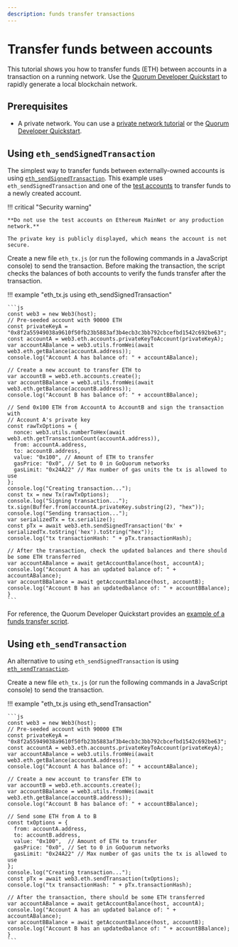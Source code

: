 ```yaml
---
description: funds transfer transactions
---
```


# Transfer funds between accounts

This tutorial shows you how to transfer funds (ETH) between accounts in a transaction on a running network.
Use the [Quorum Developer Quickstart](../quorum-dev-quickstart/getting-started.md) to rapidly generate a local blockchain network.

## Prerequisites

* A private network.
  You can use a [private network tutorial](../private-network/create-ibft-network.md) or the
  [Quorum Developer Quickstart](../quorum-dev-quickstart/getting-started.md).

## Using `eth_sendSignedTransaction`

The simplest way to transfer funds between externally-owned accounts is using
[`eth_sendSignedTransaction`](https://web3js.readthedocs.io/en/v1.2.11/web3-eth.html#sendsignedtransaction).
This example uses `eth_sendSignedTransaction` and one of the [test accounts](../../reference/accounts-for-testing.md)
to transfer funds to a newly created account.

!!! critical "Security warning"

    **Do not use the test accounts on Ethereum MainNet or any production network.**

    The private key is publicly displayed, which means the account is not secure.

Create a new file `eth_tx.js` (or run the following commands in a JavaScript console) to send the transaction.
Before making the transaction, the script checks the balances of both accounts to verify the funds transfer after the transaction.

!!! example "eth_tx.js using eth_sendSignedTransaction"

    ```js
    const web3 = new Web3(host);
    // Pre-seeded account with 90000 ETH
    const privateKeyA = "0x8f2a55949038a9610f50fb23b5883af3b4ecb3c3bb792cbcefbd1542c692be63";
    const accountA = web3.eth.accounts.privateKeyToAccount(privateKeyA);
    var accountABalance = web3.utils.fromWei(await web3.eth.getBalance(accountA.address));
    console.log("Account A has balance of: " + accountABalance);

    // Create a new account to transfer ETH to
    var accountB = web3.eth.accounts.create();
    var accountBBalance = web3.utils.fromWei(await web3.eth.getBalance(accountB.address));
    console.log("Account B has balance of: " + accountBBalance);

    // Send 0x100 ETH from AccountA to AccountB and sign the transaction with
    // Account A's private key
    const rawTxOptions = {
      nonce: web3.utils.numberToHex(await web3.eth.getTransactionCount(accountA.address)),
      from: accountA.address,
      to: accountB.address,
      value: "0x100", // Amount of ETH to transfer
      gasPrice: "0x0", // Set to 0 in GoQuorum networks
      gasLimit: "0x24A22" // Max number of gas units the tx is allowed to use
    };
    console.log("Creating transaction...");
    const tx = new Tx(rawTxOptions);
    console.log("Signing transaction...");
    tx.sign(Buffer.from(accountA.privateKey.substring(2), "hex"));
    console.log("Sending transaction...");
    var serializedTx = tx.serialize();
    const pTx = await web3.eth.sendSignedTransaction('0x' + serializedTx.toString('hex').toString("hex"));
    console.log("tx transactionHash: " + pTx.transactionHash);

    // After the transaction, check the updated balances and there should be some ETH transferred
    var accountABalance = await getAccountBalance(host, accountA);
    console.log("Account A has an updated balance of: " + accountABalance);
    var accountBBalance = await getAccountBalance(host, accountB);
    console.log("Account B has an updatedbalance of: " + accountBBalance);
    }
    ```

For reference, the Quorum Developer Quickstart provides an [example of a funds transfer script](https://github.com/ConsenSys/quorum-dev-quickstart/blob/master/files/goquorum/smart_contracts/scripts/eth_tx.js).

## Using `eth_sendTransaction`

An alternative to using `eth_sendSignedTransaction` is using
[`eth_sendTransaction`](https://web3js.readthedocs.io/en/v1.2.11/web3-eth.html#sendtransaction).

Create a new file `eth_tx.js` (or run the following commands in a JavaScript console) to send the transaction.

!!! example "eth_tx.js using eth_sendTransaction"

    ```js
    const web3 = new Web3(host);
    // Pre-seeded account with 90000 ETH
    const privateKeyA = "0x8f2a55949038a9610f50fb23b5883af3b4ecb3c3bb792cbcefbd1542c692be63";
    const accountA = web3.eth.accounts.privateKeyToAccount(privateKeyA);
    var accountABalance = web3.utils.fromWei(await web3.eth.getBalance(accountA.address));
    console.log("Account A has balance of: " + accountABalance);

    // Create a new account to transfer ETH to
    var accountB = web3.eth.accounts.create();
    var accountBBalance = web3.utils.fromWei(await web3.eth.getBalance(accountB.address));
    console.log("Account B has balance of: " + accountBBalance);

    // Send some ETH from A to B
    const txOptions = {
      from: accountA.address,
      to: accountB.address,
      value: "0x100",  // Amount of ETH to transfer
      gasPrice: "0x0", // Set to 0 in GoQuorum networks
      gasLimit: "0x24A22" // Max number of gas units the tx is allowed to use
    };
    console.log("Creating transaction...");
    const pTx = await web3.eth.sendTransaction(txOptions);
    console.log("tx transactionHash: " + pTx.transactionHash);

    // After the transaction, there should be some ETH transferred
    var accountABalance = await getAccountBalance(host, accountA);
    console.log("Account A has an updated balance of: " + accountABalance);
    var accountBBalance = await getAccountBalance(host, accountB);
    console.log("Account B has an updatedbalance of: " + accountBBalance);
    }
    ```
